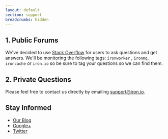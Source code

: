 ```yaml
---
layout: default
section: support
breadcrumbs: hidden
---
```



## 1. Public Forums

We've decided to use [Stack Overflow](http://stackoverflow.com/questions/tagged/ironworker+or+ironmq+or+iron.io+or+ironcache) for users to ask questions and get answers. We'll
be monitoring the following tags: `ironworker` , `ironmq`, `ironcache` or `iron.io` so be sure to tag your questions so we can find
them.

## 2. Private Questions

Please feel free to contact us directly by emailing <a href="mailto:support@iron.io">support@iron.io</a>.

## Stay Informed

* [Our Blog](http://blog.iron.io)
* [Google+](http://get.iron.io/plus)
* [Twitter](http://www.twitter.com/getiron)
